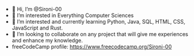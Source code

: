 - 👋 Hi, I’m @Sironi-00
- 👀 I’m interested in Everything Computer Sciences
- 🌱 I’m interested and currently learning Python, Java, SQL, HTML, CSS, JavaScript and Rust. 
- 💞️ I’m looking to collaborate on any project that will give me experiences and enhance my knowledge.
- freeCodeCamp profile: https://www.freecodecamp.org/Sironi-00
